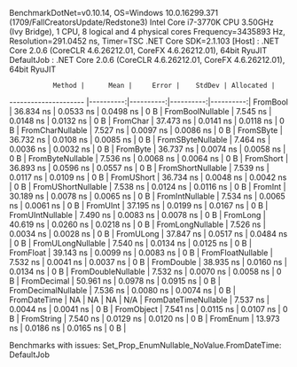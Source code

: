 
BenchmarkDotNet=v0.10.14, OS=Windows 10.0.16299.371 (1709/FallCreatorsUpdate/Redstone3)
Intel Core i7-3770K CPU 3.50GHz (Ivy Bridge), 1 CPU, 8 logical and 4 physical cores
Frequency=3435893 Hz, Resolution=291.0452 ns, Timer=TSC
.NET Core SDK=2.1.103
  [Host]     : .NET Core 2.0.6 (CoreCLR 4.6.26212.01, CoreFX 4.6.26212.01), 64bit RyuJIT
  DefaultJob : .NET Core 2.0.6 (CoreCLR 4.6.26212.01, CoreFX 4.6.26212.01), 64bit RyuJIT


               Method |      Mean |     Error |    StdDev | Allocated |
--------------------- |----------:|----------:|----------:|----------:|
             FromBool | 36.834 ns | 0.0533 ns | 0.0498 ns |       0 B |
     FromBoolNullable |  7.545 ns | 0.0148 ns | 0.0132 ns |       0 B |
             FromChar | 37.473 ns | 0.0141 ns | 0.0118 ns |       0 B |
     FromCharNullable |  7.527 ns | 0.0097 ns | 0.0086 ns |       0 B |
            FromSByte | 36.732 ns | 0.0108 ns | 0.0085 ns |       0 B |
    FromSByteNullable |  7.464 ns | 0.0036 ns | 0.0032 ns |       0 B |
             FromByte | 36.737 ns | 0.0074 ns | 0.0058 ns |       0 B |
     FromByteNullable |  7.536 ns | 0.0068 ns | 0.0064 ns |       0 B |
            FromShort | 36.893 ns | 0.0596 ns | 0.0557 ns |       0 B |
    FromShortNullable |  7.539 ns | 0.0117 ns | 0.0109 ns |       0 B |
           FromUShort | 36.734 ns | 0.0048 ns | 0.0042 ns |       0 B |
   FromUShortNullable |  7.538 ns | 0.0124 ns | 0.0116 ns |       0 B |
              FromInt | 30.189 ns | 0.0078 ns | 0.0065 ns |       0 B |
      FromIntNullable |  7.534 ns | 0.0065 ns | 0.0061 ns |       0 B |
             FromUInt | 37.195 ns | 0.0199 ns | 0.0167 ns |       0 B |
     FromUIntNullable |  7.490 ns | 0.0083 ns | 0.0078 ns |       0 B |
             FromLong | 40.619 ns | 0.0260 ns | 0.0218 ns |       0 B |
     FromLongNullable |  7.526 ns | 0.0034 ns | 0.0028 ns |       0 B |
            FromULong | 37.847 ns | 0.0517 ns | 0.0484 ns |       0 B |
    FromULongNullable |  7.540 ns | 0.0134 ns | 0.0125 ns |       0 B |
            FromFloat | 39.143 ns | 0.0099 ns | 0.0083 ns |       0 B |
    FromFloatNullable |  7.532 ns | 0.0041 ns | 0.0037 ns |       0 B |
           FromDouble | 38.935 ns | 0.0160 ns | 0.0134 ns |       0 B |
   FromDoubleNullable |  7.532 ns | 0.0070 ns | 0.0058 ns |       0 B |
          FromDecimal | 50.961 ns | 0.0978 ns | 0.0915 ns |       0 B |
  FromDecimalNullable |  7.536 ns | 0.0080 ns | 0.0074 ns |       0 B |
         FromDateTime |        NA |        NA |        NA |       N/A |
 FromDateTimeNullable |  7.537 ns | 0.0044 ns | 0.0041 ns |       0 B |
           FromObject |  7.541 ns | 0.0115 ns | 0.0107 ns |       0 B |
           FromString |  7.540 ns | 0.0129 ns | 0.0120 ns |       0 B |
             FromEnum | 13.973 ns | 0.0186 ns | 0.0165 ns |       0 B |

Benchmarks with issues:
  Set_Prop_EnumNullable_NoValue.FromDateTime: DefaultJob
